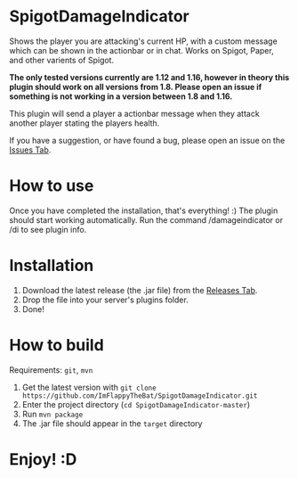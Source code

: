 # SpigotDamageIndicator
Shows the player you are attacking's current HP, with a custom message which can be shown in the actionbar or
in chat.
Works on Spigot, Paper, and other varients of Spigot.

**The only tested versions currently are 1.12 and 1.16, however in theory this plugin should work on all versions from 1.8. Please open an issue if something is not working in a version between 1.8 and 1.16.**

This plugin will send a player a actionbar message when they attack another player stating the players health.

If you have a suggestion, or have found a bug, please open an issue on the [Issues Tab](https://github.com/ImFlappyTheBat/SpigotDamageIndicator/issues).

# How to use
Once you have completed the installation, that's everything! :) The plugin should start working automatically. Run the command /damageindicator or /di to see plugin info.

# Installation
  1. Download the latest release (the .jar file) from the [Releases Tab](https://github.com/ImFlappyTheBat/SpigotDamageIndicator/releases).
  2. Drop the file into your server's plugins folder.
  3. Done!

# How to build
Requirements: `git`, `mvn`
  1. Get the latest version with `git clone https://github.com/ImFlappyTheBat/SpigotDamageIndicator.git`
  2. Enter the project directory (`cd SpigotDamageIndicator-master`)
  3. Run `mvn package`
  4. The .jar file should appear in the `target` directory

# Enjoy! :D
